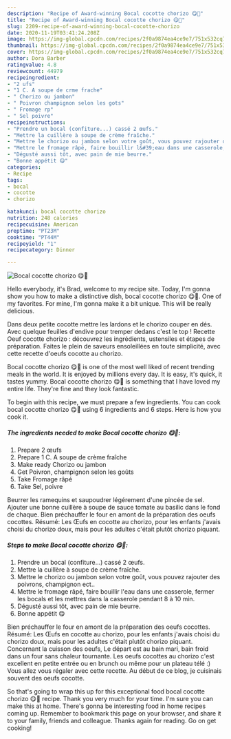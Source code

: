 ```yaml
---
description: "Recipe of Award-winning Bocal cocotte chorizo 😋🥚"
title: "Recipe of Award-winning Bocal cocotte chorizo 😋🥚"
slug: 2209-recipe-of-award-winning-bocal-cocotte-chorizo
date: 2020-11-19T03:41:24.208Z
image: https://img-global.cpcdn.com/recipes/2f0a9874ea4ce9e7/751x532cq70/bocal-cocotte-chorizo-😋🥚-photo-principale-de-la-recette.jpg
thumbnail: https://img-global.cpcdn.com/recipes/2f0a9874ea4ce9e7/751x532cq70/bocal-cocotte-chorizo-😋🥚-photo-principale-de-la-recette.jpg
cover: https://img-global.cpcdn.com/recipes/2f0a9874ea4ce9e7/751x532cq70/bocal-cocotte-chorizo-😋🥚-photo-principale-de-la-recette.jpg
author: Dora Barber
ratingvalue: 4.8
reviewcount: 44979
recipeingredient:
- "2 ufs"
- "1 C. A soupe de crme frache"
- " Chorizo ou jambon"
- " Poivron champignon selon les gots"
- " Fromage rp"
- " Sel poivre"
recipeinstructions:
- "Prendre un bocal (confiture...) cassé 2 œufs."
- "Mettre la cuillère à soupe de crème fraîche."
- "Mettre le chorizo ou jambon selon votre goût, vous pouvez rajouter des poivrons, champignon ect.."
- "Mettre le fromage râpé, faire bouillir l&#39;eau dans une casserole, fermer les bocals et les mettres dans la casserole pendant 8 à 10 min."
- "Dégusté aussi tôt, avec pain de mie beurre."
- "Bonne appétit 😋"
categories:
- Recipe
tags:
- bocal
- cocotte
- chorizo

katakunci: bocal cocotte chorizo 
nutrition: 248 calories
recipecuisine: American
preptime: "PT23M"
cooktime: "PT44M"
recipeyield: "1"
recipecategory: Dinner

---
```



![Bocal cocotte chorizo 😋🥚](https://img-global.cpcdn.com/recipes/2f0a9874ea4ce9e7/751x532cq70/bocal-cocotte-chorizo-😋🥚-photo-principale-de-la-recette.jpg)

Hello everybody, it's Brad, welcome to my recipe site. Today, I'm gonna show you how to make a distinctive dish, bocal cocotte chorizo 😋🥚. One of my favorites. For mine, I'm gonna make it a bit unique. This will be really delicious.

Dans deux petite cocotte mettre les lardons et le chorizo couper en dés. Avec quelque feuilles d&#39;endive pour tremper dedans c&#39;est le top ! Recette Oeuf cocotte chorizo : découvrez les ingrédients, ustensiles et étapes de préparation. Faites le plein de saveurs ensoleillées en toute simplicité, avec cette recette d&#39;oeufs cocotte au chorizo.

Bocal cocotte chorizo 😋🥚 is one of the most well liked of recent trending meals in the world. It is enjoyed by millions every day. It is easy, it's quick, it tastes yummy. Bocal cocotte chorizo 😋🥚 is something that I have loved my entire life. They're fine and they look fantastic.


To begin with this recipe, we must prepare a few ingredients. You can cook bocal cocotte chorizo 😋🥚 using 6 ingredients and 6 steps. Here is how you cook it.

<!--inarticleads1-->

##### The ingredients needed to make Bocal cocotte chorizo 😋🥚:

1. Prepare 2 œufs
1. Prepare 1 C. A soupe de crème fraîche
1. Make ready  Chorizo ou jambon
1. Get  Poivron, champignon selon les goûts
1. Take  Fromage râpé
1. Take  Sel, poivre


Beurrer les ramequins et saupoudrer légérement d&#39;une pincée de sel. Ajouter une bonne cuillère à soupe de sauce tomate au basilic dans le fond de chaque. Bien préchauffer le four en amont de la préparation des oeufs cocottes. Résumé: Les Œufs en cocotte au chorizo, pour les enfants j&#39;avais choisi du chorizo doux, mais pour les adultes c&#39;était plutôt chorizo piquant. 

<!--inarticleads2-->

##### Steps to make Bocal cocotte chorizo 😋🥚:

1. Prendre un bocal (confiture...) cassé 2 œufs.
1. Mettre la cuillère à soupe de crème fraîche.
1. Mettre le chorizo ou jambon selon votre goût, vous pouvez rajouter des poivrons, champignon ect..
1. Mettre le fromage râpé, faire bouillir l&#39;eau dans une casserole, fermer les bocals et les mettres dans la casserole pendant 8 à 10 min.
1. Dégusté aussi tôt, avec pain de mie beurre.
1. Bonne appétit 😋


Bien préchauffer le four en amont de la préparation des oeufs cocottes. Résumé: Les Œufs en cocotte au chorizo, pour les enfants j&#39;avais choisi du chorizo doux, mais pour les adultes c&#39;était plutôt chorizo piquant. Concernant la cuisson des oeufs, Le départ est au bain mari, bain froid dans un four sans chaleur tournante. Les oeufs cocottes au chorizo c&#39;est excellent en petite entrée ou en brunch ou même pour un plateau télé :) Vous allez vous régaler avec cette recette. Au début de ce blog, je cuisinais souvent des oeufs cocotte. 

So that's going to wrap this up for this exceptional food bocal cocotte chorizo 😋🥚 recipe. Thank you very much for your time. I'm sure you can make this at home. There's gonna be interesting food in home recipes coming up. Remember to bookmark this page on your browser, and share it to your family, friends and colleague. Thanks again for reading. Go on get cooking!
